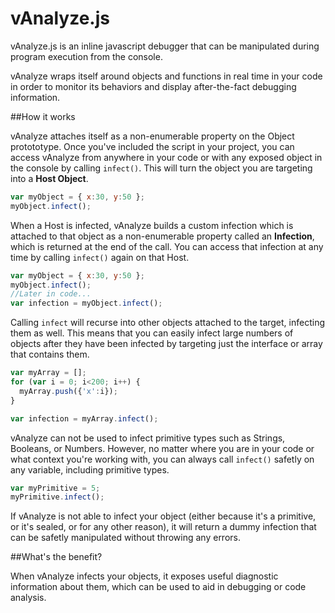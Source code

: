 # vAnalyze.js

vAnalyze.js is an inline javascript debugger that can be manipulated during program execution from the console.  

vAnalyze wraps itself around objects and functions in real time in your code in order to monitor its behaviors and display after-the-fact debugging information.

##How it works

vAnalyze attaches itself as a non-enumerable property on the Object protototype.  Once you've included the script in your project, you can access vAnalyze from anywhere in your code or with any exposed object in the console by calling ```infect()```.  This will turn the object you are targeting into a **Host Object**.

```javascript
var myObject = { x:30, y:50 };
myObject.infect();
```

When a Host is infected, vAnalyze builds a custom infection which is attached to that object as a non-enumerable property called an **Infection**, which is returned at the end of the call.  You can access that infection at any time by calling ```infect()``` again on that Host.

```javascript
var myObject = { x:30, y:50 };
myObject.infect();
//Later in code...
var infection = myObject.infect();
```

Calling ```infect``` will recurse into other objects attached to the target, infecting them as well.  This means that you can easily infect large numbers of objects after they have been infected by targeting just the interface or array that contains them.

```javascript
var myArray = [];
for (var i = 0; i<200; i++) {
  myArray.push({'x':i});
}

var infection = myArray.infect();
```

vAnalyze can not be used to infect primitive types such as Strings, Booleans, or Numbers.  However, no matter where you are in your code or what context you're working with, you can always call ```infect()``` safetly on any variable, including primitive types.

```javascript
var myPrimitive = 5;
myPrimitive.infect();
```

If vAnalyze is not able to infect your object (either because it's a primitive, or it's sealed, or for any other reason), it will return a dummy infection that can be safetly manipulated without throwing any errors.


##What's the benefit?

When vAnalyze infects your objects, it exposes useful diagnostic information about them, which can be used to aid in debugging or code analysis.
